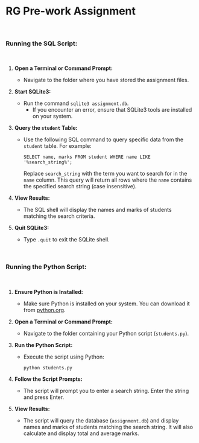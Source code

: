 # RG Pre-work Assignment 

<br>


### Running the SQL Script:

<br>

1. **Open a Terminal or Command Prompt:**
   - Navigate to the folder where you have stored the assignment files.

2. **Start SQLite3:**
   - Run the command `sqlite3 assignment.db`.
     - If you encounter an error, ensure that SQLite3 tools are installed on your system.

4. **Query the `student` Table:**
   - Use the following SQL command to query specific data from the `student` table. For example:
     ```
     SELECT name, marks FROM student WHERE name LIKE '%search_string%';
     ```
     Replace `search_string` with the term you want to search for in the `name` column. This query will return all rows where the `name` contains the specified search string (case insensitive).

5. **View Results:**
   - The SQL shell will display the names and marks of students matching the search criteria.

6. **Quit SQLite3:**
   - Type `.quit` to exit the SQLite shell.


<br>

### Running the Python Script:

<br>

1. **Ensure Python is Installed:**
   - Make sure Python is installed on your system. You can download it from [python.org](https://www.python.org/downloads/).

2. **Open a Terminal or Command Prompt:**
   - Navigate to the folder containing your Python script (`students.py`).

3. **Run the Python Script:**
   - Execute the script using Python:
     ```
     python students.py
     ```
   
4. **Follow the Script Prompts:**
   - The script will prompt you to enter a search string. Enter the string and press Enter.

5. **View Results:**
   - The script will query the database (`assignment.db`) and display names and marks of students matching the search string. It will also calculate and display total and average marks.
